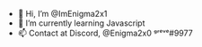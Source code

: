 - 👋 Hi, I’m @ImEnigma2x1
- 🌱 I’m currently learning Javascript 
- 📫 Contact at Discord, @Enigma2x0 ᵍʳᵉᵛᵉ#9977
